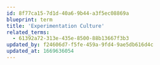 ```yaml
---
id: 8f77ca15-7d1d-40a6-9b44-a3f5ec08869a
blueprint: term
title: 'Experimentation Culture'
related_terms:
  - 61392a72-313e-435e-8500-88b13667f3b3
updated_by: f24606d7-f5fe-459a-9fd4-9ae5db616d4c
updated_at: 1669636054
---
```


